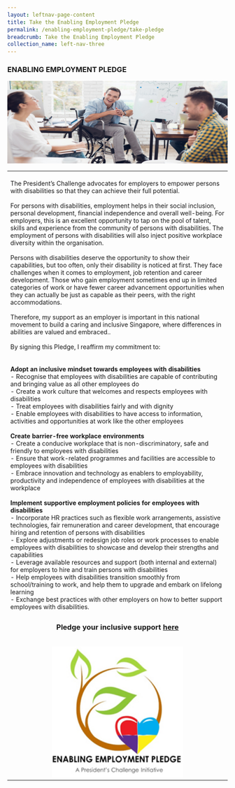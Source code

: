 ```yaml
---
layout: leftnav-page-content
title: Take the Enabling Employment Pledge
permalink: /enabling-employment-pledge/take-pledge
breadcrumb: Take the Enabling Employment Pledge
collection_name: left-nav-three
---
```



### ENABLING EMPLOYMENT PLEDGE

![Donate Banner](/images/PC_Banner_EEP_v1.jpg "Enabling Employment Pledge")

<table cellpadding="10px" cellspacing="10px" border="0" width="100%"> 
<tr><td>
<br>The President’s Challenge advocates for employers to empower persons with disabilities so that they can achieve their full potential.<br><br>
For persons with disabilities, employment helps in their social inclusion, personal development, financial independence and overall well-being. For employers, this is an excellent opportunity to tap on the pool of talent, skills and experience from the community of persons with disabilities. The employment of persons with disabilities will also inject positive workplace diversity within the organisation.<br><br>
Persons with disabilities deserve the opportunity to show their capabilities, but too often, only their disability is noticed at first. They face challenges when it comes to employment, job retention and career development. Those who gain employment sometimes end up in limited categories of work or have fewer career advancement opportunities when they can actually be just as capable as their peers, with the right accommodations. <br><br>
Therefore, my support as an employer is important in this national movement to build a caring and inclusive Singapore, where differences in abilities are valued and embraced..<br><br>
By signing this Pledge, I reaffirm my commitment to:<br>
<br><br>
<b>Adopt an inclusive mindset towards employees with disabilities</b>
<br>- Recognise that employees with disabilities are capable of contributing and bringing value as all other employees do 
<br>- Create a work culture that welcomes and respects employees with disabilities 
<br>- Treat employees with disabilities fairly and with dignity 
<br>- Enable employees with disabilities to have access to information, activities and opportunities at work like the other employees 
<br><br>
<b>Create barrier-free workplace environments</b>
<br>- Create a conducive workplace that is non-discriminatory, safe and friendly to employees with disabilities 
<br>- Ensure that work-related programmes and facilities are accessible to employees with disabilities 
<br>- Embrace innovation and technology as enablers to employability, productivity and independence of employees with disabilities at the workplace 
<br><br>
<b>Implement supportive employment policies for employees with disabilities</b>
<br>- Incorporate HR practices such as flexible work arrangements, assistive technologies, fair remuneration and career development, that encourage hiring and retention of persons with disabilities 
<br>- Explore adjustments or redesign job roles or work processes to enable employees with disabilities to showcase and develop their strengths and capabilities 
<br>- Leverage available resources and support (both internal and external) for employers to hire and train persons with disabilities 
<br>- Help employees with disabilities transition smoothly from school/training to work, and help them to upgrade and embark on lifelong learning 
<br>- Exchange best practices with other employers on how to better support employees with disabilities.   
</td></tr>
 <tr><td align="center"> 
  <div align="center"> 
  <h3> Pledge your inclusive support <a href="https://form.gov.sg/#!/5e4a00425cb1370011a1d85c" target="_blank">here</a></h3>
  <br>  <img src="images/pledge_logo.jpg" style="width:300px;height:300px;">  </div>   
</td></tr></table>
 
  
